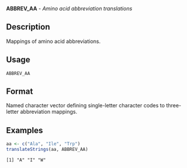 





**ABBREV_AA** - *Amino acid abbreviation translations*

Description
--------------------

Mappings of amino acid abbreviations.


Usage
--------------------
```
ABBREV_AA
```


Format
-------------------
Named character vector defining single-letter character codes to 
three-letter abbreviation mappings.


Examples
-------------------

```R
aa <- c("Ala", "Ile", "Trp")
translateStrings(aa, ABBREV_AA)
```


```
[1] "A" "I" "W"

```




